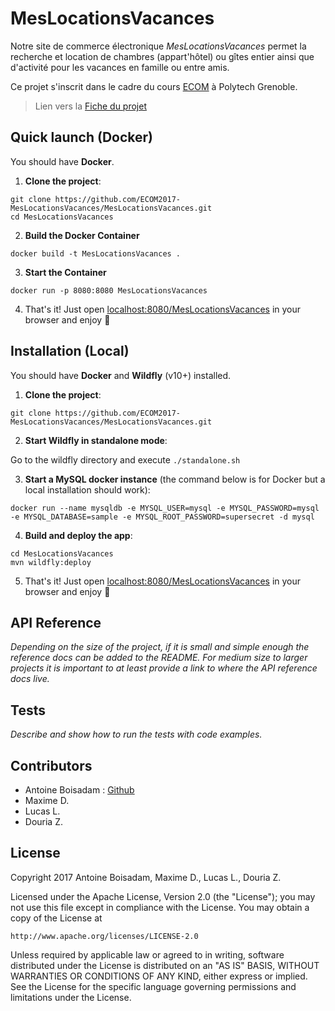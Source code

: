 # MesLocationsVacances

Notre site de commerce électronique _MesLocationsVacances_ permet la recherche et location de chambres (appart'hôtel) ou gîtes entier ainsi que d'activité pour les vacances en famille ou entre amis.

Ce projet s'inscrit dans le cadre du cours [ECOM](https://air.imag.fr/index.php/ECOM-RICM) à Polytech Grenoble.

> Lien vers la [Fiche du projet](https://air.imag.fr/index.php/ECOM_RICM5_Groupe4_2017)

## Quick launch (Docker)

You should have **Docker**.

1) **Clone the project**:
```
git clone https://github.com/ECOM2017-MesLocationsVacances/MesLocationsVacances.git
cd MesLocationsVacances
```

2) **Build the Docker Container**
```
docker build -t MesLocationsVacances .
```

3) **Start the Container**
```
docker run -p 8080:8080 MesLocationsVacances
```

4) That's it! Just open [localhost:8080/MesLocationsVacances](http://localhost:8080/MesLocationsVacances) in your browser and enjoy :tada:

## Installation (Local)

You should have **Docker** and **Wildfly** (v10+) installed.

1) **Clone the project**:
```
git clone https://github.com/ECOM2017-MesLocationsVacances/MesLocationsVacances.git
```

2) **Start Wildfly in standalone mode**: 

Go to the wildfly directory and execute `./standalone.sh`

3) **Start a MySQL docker instance** (the command below is for Docker but a local installation should work):
```
docker run --name mysqldb -e MYSQL_USER=mysql -e MYSQL_PASSWORD=mysql -e MYSQL_DATABASE=sample -e MYSQL_ROOT_PASSWORD=supersecret -d mysql
```

4) **Build and deploy the app**:
```
cd MesLocationsVacances
mvn wildfly:deploy
```

5) That's it! Just open [localhost:8080/MesLocationsVacances](http://localhost:8080/MesLocationsVacances) in your browser and enjoy :tada:

## API Reference

_Depending on the size of the project, if it is small and simple enough the reference docs can be added to the README. For medium size to larger projects it is important to at least provide a link to where the API reference docs live._

## Tests

_Describe and show how to run the tests with code examples._

## Contributors

* Antoine Boisadam : [Github](https://github.com/Antoine38660)
* Maxime D.
* Lucas L.
* Douria Z.


## License

Copyright 2017 Antoine Boisadam, Maxime D., Lucas L., Douria Z.

Licensed under the Apache License, Version 2.0 (the "License");
you may not use this file except in compliance with the License.
You may obtain a copy of the License at

    http://www.apache.org/licenses/LICENSE-2.0

Unless required by applicable law or agreed to in writing, software
distributed under the License is distributed on an "AS IS" BASIS,
WITHOUT WARRANTIES OR CONDITIONS OF ANY KIND, either express or implied.
See the License for the specific language governing permissions and
limitations under the License.
